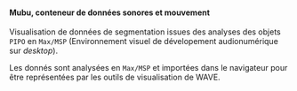 #### Mubu, conteneur de données sonores et mouvement

Visualisation de données de segmentation issues des analyses des objets `PIPO` en `Max/MSP` (Environnement visuel de dévelopement audionumérique sur _desktop_).

Les donnés sont analysées en `Max/MSP` et importées dans le navigateur pour être représentées par les outils de visualisation de WAVE. 

<div class="demo">
  <div class="soom-mubu"></div>
  <div class="timeline-mubu"></div>
</div>

<script src="./mubu/model.js"></script>
<script src="./mubu/app.js"></script>